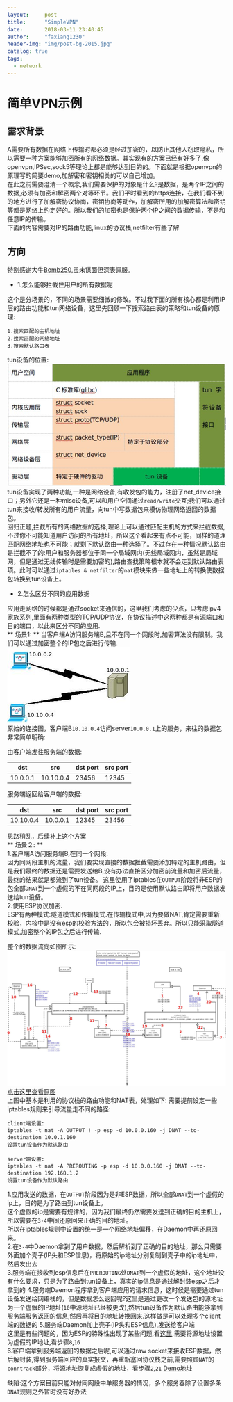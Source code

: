 ```yaml
---
layout:     post
title:      "SimpleVPN"
date:       2018-03-11 23:40:45
author:     "faxiang1230"
header-img: "img/post-bg-2015.jpg"
catalog: true
tags:
  - network
---
```

# 简单VPN示例
## 需求背景
A需要所有数据在网络上传输时都必须是经过加密的，以防止其他人窃取隐私，所以需要一种方案能够加密所有的网络数据。其实现有的方案已经有好多了,像openvpn,IPSec,sock5等理论上都是能够达到目的的。下面就是根据openvpn的原理写的简要demo,加解密和密钥相关的可以自己增加。  
在此之前需要澄清一个概念,我们需要保护的对象是什么?是数据，是两个IP之间的数据,必须有加密和解密两个对等环节。我们平时看到的https连接，在我们看不到的地方进行了加解密协议协商，密钥协商等动作，加解密所用的加解密算法和密钥等都是网络上约定好的。所以我们的加密也是保护两个IP之间的数据传输，不是和任意IP的传输。  
下面的内容需要对IP的路由功能,linux的协议栈,netfilter有些了解  
## 方向
特别感谢大牛[Bomb250](http://blog.csdn.net/dog250/article/details/6964047),虽未谋面但深表佩服。

- 1.怎么能够拦截住用户的所有数据呢  

这个是分场景的，不同的场景需要细微的修改。不过我下面的所有核心都是利用IP层的路由功能和tun网络设备，这里先回顾一下搜索路由表的策略和tun设备的原理:
```
1.搜索匹配的主机地址
2.搜索匹配的网络地址
3.搜索默认路由表
```
tun设备的位置:  
![](/images/tun-position.jpg)  
tun设备实现了两种功能,一种是网络设备,有收发包的能力，注册了net_device接口；另外它还是一种misc设备,可以和用户空间通过`read/write`交互;我们可以通过tun来接收/转发所有的用户流量，向tun中写数据包来模仿物理网络返回的数据包。  
回归正题,拦截所有的网络数据的选择,理论上可以通过匹配主机的方式来拦截数据,不过你不可能知道用户访问的所有地址，所以这个看起来有点不可能，同样的道理匹配网络地址也不可能；就剩下默认路由一种选择了。不过存在一种情况默认路由是拦截不了的:用户和服务器都位于同一个局域网内(无线局域网内，虽然是局域网，但是通过无线传输时是需要加密的),路由查找策略根本就不会走到默认路由表项。此时可以通过`iptables & netfilter`的`nat`模块来做一些地址上的转换使数据包转换到tun设备上。
- 2.怎么区分不同的应用数据

应用走网络的时候都是通过socket来通信的，这里我们考虑的少点，只考虑ipv4家族系列,里面有两种类型的TCP/UDP协议，在协议描述中这两种都是有源端口和目的端口，以此来区分不同的应用.  
** 场景1: **
当客户端A访问服务端B,且不在同一个网段时,加密算法没有限制。我们可以通过加密整个的IP包之后进行传输.  
![](/images/SimpleVPN2.jpeg)  
原始的连接图，客户端B`10.10.0.4`访问server`10.0.0.1`上的服务，来往的数据包非常简单明确:  

由客户端发往服务端的数据:

|dst|src|dst port|src port|
|--|--|--|--|
|10.0.0.1|10.10.0.4|23456|12345|

服务端返回给客户端的数据:

|dst|src|dst port|src port|
|--|--|--|--|
|10.10.0.4|10.0.0.1|12345|23456|

思路稍乱，后续补上这个方案    
** 场景２: **  
1.客户端A访问服务端B,在同一个网段.  
因为同网段主机的流量，我们要实现直接的数据拦截需要添加特定的主机路由，但是我们最终的数据还是需要发送给B,没有办法直接区分加密前流量和加密后流量，最终的结果就是都流到了tun设备。
这里使用了iptables在`OUTPUT`阶段将非ESP的包全部`DNAT`到一个虚假的不在同网段的IP上，目的是使用默认路由即将用户数据发送给tun设备。  
2.使用ESP协议加密.  
ESP有两种模式:隧道模式和传输模式.在传输模式中,因为要做NAT,肯定需要重新校验，内核中是没有esp的校验方法的，所以包会被损坏丢弃。所以只能采取隧道模式,加密整个的IP包之后进行传输.  

整个的数据流向如图所示:  
![](/images/SimpleIpsecFlow.jpeg)  
[点击这里查看原图](/images/SimpleIpsecFlow.jpeg)  
上图中基本是利用的协议栈的路由功能和NAT表，处理如下:
需要提前设定一些iptables规则来引导流量走不同的路径:
```
client端设置:
iptables -t nat -A OUTPUT ! -p esp -d 10.0.0.160 -j DNAT --to-destination 10.0.1.160
设置tun设备作为默认路由

server端设置:
iptables -t nat -A PREROUTING -p esp -d 10.0.0.160 -j DNAT --to-destination 192.168.1.2
设置tun设备作为默认路由
```
1.应用发送的数据，在`OUTPUT`阶段因为是非ESP数据，所以全部`DNAT`到一个虚假的ip上，目的是为了路由到tun设备上。    
这个虚假的ip是需要有规律的，因为我们最终仍然需要发送到正确的目的主机上，所以需要在`3-4`中间还原回来正确的目的地址。  
所以在iptables规则中设置的统一是一个网络地址偏移，在Daemon中再还原回来。  
2.在`3-4`中Daemon拿到了用户数据，然后解析到了正确的目的地址，那么只需要外面加个壳子(IP头和ESP信息)，将原始的ip地址分别复制到壳子中的ip地址中，然后发出去  
3.服务端在接收到esp信息后在`PREROUTING`处`DNAT`到一个虚假的地址，这个地址没有什么要求，只是为了路由到tun设备上，真实的ip信息是通过解封装esp之后才拿到的
4.服务端Daemon程序拿到客户端应用的请求信息，这时候是需要通过tun设备发送给网络栈的，但是数据怎么返回呢?这里是通过更改一个发送包的源地址为一个虚假的IP地址(`10`中源地址已经被更改),然后tun设备作为默认路由能够拿到服务端服务返回的信息,然后再将目的地址转换回来.这样做是可以处理多个client端的数据的
5.服务端Daemon加上壳子(IP头和ESP信息),发送给客户端  
这里是有些问题的，因为ESP的特殊性出现了某些问题,看[这里](https://faxiang1230.github.io/2018/03/21/conntrack_drop_packet/),需要将源地址设置为虚假的IP地址,看步骤`8`,`16`   
6.客户端拿到服务端返回的数据之后呢,可以通过raw socket来接收ESP数据，然后解封装,得到服务端回应的真实报文，再重新塞回协议栈之前,需要照顾`NAT`的`conntrack`部分，将源地址恢复成虚假的地址，看步骤`2`,`21`
[Demo地址](https://github.com/faxiang1230/openvpnforipsec.git)  

缺陷:这个方案目前只能对付同网段中单服务器的情况，多个服务器除了设置多条`DNAT`规则之外暂时没有好办法
